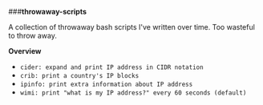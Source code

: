 ###**throwaway-scripts**

A collection of throwaway bash scripts I've written over time. Too wasteful to throw away.

**Overview**
- `cider: expand and print IP address in CIDR notation`
- `crib: print a country's IP blocks`
- `ipinfo: print extra information about IP address`
- `wimi: print "what is my IP address?" every 60 seconds (default)`
